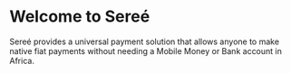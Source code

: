 # Welcome to Sereé 
Sereé provides a universal payment solution that allows anyone to make native fiat payments without needing a Mobile Money or Bank account in Africa.
